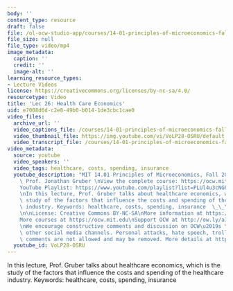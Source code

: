 ```yaml
---
body: ''
content_type: resource
draft: false
file: /ol-ocw-studio-app/courses/14-01-principles-of-microeconomics-fall-2023/1401-lecture26-2023dec13_360p_16_9.mp4
file_size: null
file_type: video/mp4
image_metadata:
  caption: ''
  credit: ''
  image-alt: ''
learning_resource_types:
- Lecture Videos
license: https://creativecommons.org/licenses/by-nc-sa/4.0/
resourcetype: Video
title: 'Lec 26: Health Care Economics'
uid: e7008d6d-c2e8-49b0-b014-1de3cbc1cae0
video_files:
  archive_url: ''
  video_captions_file: /courses/14-01-principles-of-microeconomics-fall-2023/1D_iQiYpYoxBYre089q_2wT617N5p9lGP_transcript.webvtt
  video_thumbnail_file: https://img.youtube.com/vi/VoLP28-OSRU/default.jpg
  video_transcript_file: /courses/14-01-principles-of-microeconomics-fall-2023/1D_iQiYpYoxBYre089q_2wT617N5p9lGP_transcript.pdf
video_metadata:
  source: youtube
  video_speakers: ''
  video_tags: healthcare, costs, spending, insurance
  youtube_description: "MIT 14.01 Principles of Microeconomics, Fall 2023 \nInstructor:\
    \ Prof. Jonathan Gruber \nView the complete course: https://ocw.mit.edu/14-01F23\n\
    YouTube Playlist: https://www.youtube.com/playlist?list=PLUl4u3cNGP60V7HxLYRaJMbFzP77bzEjb\n\
    \nIn this lecture, Prof. Gruber talks about healthcare economics, which is the\
    \ study of the factors that influence the costs and spending of the healthcare\
    \ industry. Keywords: healthcare, costs, spending, insurance  \_\_\_\_\_\_ \t\t\
    \n\nLicense: Creative Commons BY-NC-SA\nMore information at https://ocw.mit.edu/terms\n\
    More courses at https://ocw.mit.edu\nSupport OCW at http://ow.ly/a1If50zVRlQ\n\
    \nWe encourage constructive comments and discussion on OCW\u2019s YouTube and\
    \ other social media channels. Personal attacks, hate speech, trolling, and inappropriate\
    \ comments are not allowed and may be removed. More details at https://ocw.mit.edu/comments."
  youtube_id: VoLP28-OSRU
---
```

In this lecture, Prof. Gruber talks about healthcare economics, which is the study of the factors that influence the costs and spending of the healthcare industry. Keywords: healthcare, costs, spending, insurance